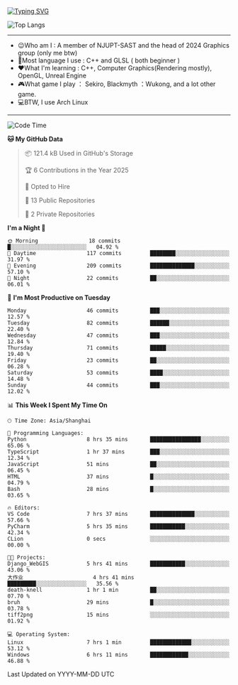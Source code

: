 <a href="https://git.io/typing-svg">
  <img src="https://readme-typing-svg.demolab.com?font=Fira+Code&pause=1000&random=false&width=435&separator=%3D&lines=std%3A%3Aprintln(%22Hello,+world!%22);" alt="Typing SVG" />
</a>

![Top Langs](https://github-readme-stats.vercel.app/api/top-langs/?username=FOTH0626&theme=transparent)

---

- 😉Who am I : A member of NJUPT-SAST and the head of 2024 Graphics group (only me btw)
- 📖Most language I use : C++ and GLSL ( both beginner )
- ❤What I'm learning : C++, Computer Graphics(Rendering mostly), OpenGL, Unreal Engine
- 🎮What game I play ： Sekiro, Blackmyth ：Wukong, and a lot other game.
- 💻BTW, I use Arch Linux
---
<!--START_SECTION:waka-->
![Code Time](http://img.shields.io/badge/Code%20Time-67%20hrs%2053%20mins-blue)

**🐱 My GitHub Data** 

> 📦 121.4 kB Used in GitHub's Storage 
 > 
> 🏆 6 Contributions in the Year 2025
 > 
> 💼 Opted to Hire
 > 
> 📜 13 Public Repositories 
 > 
> 🔑 2 Private Repositories 
 > 
**I'm a Night 🦉** 

```text
🌞 Morning                18 commits          █░░░░░░░░░░░░░░░░░░░░░░░░   04.92 % 
🌆 Daytime                117 commits         ████████░░░░░░░░░░░░░░░░░   31.97 % 
🌃 Evening                209 commits         ██████████████░░░░░░░░░░░   57.10 % 
🌙 Night                  22 commits          ██░░░░░░░░░░░░░░░░░░░░░░░   06.01 % 
```
📅 **I'm Most Productive on Tuesday** 

```text
Monday                   46 commits          ███░░░░░░░░░░░░░░░░░░░░░░   12.57 % 
Tuesday                  82 commits          ██████░░░░░░░░░░░░░░░░░░░   22.40 % 
Wednesday                47 commits          ███░░░░░░░░░░░░░░░░░░░░░░   12.84 % 
Thursday                 71 commits          █████░░░░░░░░░░░░░░░░░░░░   19.40 % 
Friday                   23 commits          ██░░░░░░░░░░░░░░░░░░░░░░░   06.28 % 
Saturday                 53 commits          ████░░░░░░░░░░░░░░░░░░░░░   14.48 % 
Sunday                   44 commits          ███░░░░░░░░░░░░░░░░░░░░░░   12.02 % 
```


📊 **This Week I Spent My Time On** 

```text
🕑︎ Time Zone: Asia/Shanghai

💬 Programming Languages: 
Python                   8 hrs 35 mins       ████████████████░░░░░░░░░   65.06 % 
TypeScript               1 hr 37 mins        ███░░░░░░░░░░░░░░░░░░░░░░   12.34 % 
JavaScript               51 mins             ██░░░░░░░░░░░░░░░░░░░░░░░   06.45 % 
HTML                     37 mins             █░░░░░░░░░░░░░░░░░░░░░░░░   04.79 % 
Bash                     28 mins             █░░░░░░░░░░░░░░░░░░░░░░░░   03.65 % 

🔥 Editors: 
VS Code                  7 hrs 37 mins       ██████████████░░░░░░░░░░░   57.66 % 
PyCharm                  5 hrs 35 mins       ███████████░░░░░░░░░░░░░░   42.34 % 
CLion                    0 secs              ░░░░░░░░░░░░░░░░░░░░░░░░░   00.00 % 

🐱‍💻 Projects: 
Django_WebGIS            5 hrs 41 mins       ███████████░░░░░░░░░░░░░░   43.06 % 
大作业                      4 hrs 41 mins       █████████░░░░░░░░░░░░░░░░   35.56 % 
death-knell              1 hr 1 min          ██░░░░░░░░░░░░░░░░░░░░░░░   07.70 % 
bruh                     29 mins             █░░░░░░░░░░░░░░░░░░░░░░░░   03.78 % 
tiff2png                 15 mins             ░░░░░░░░░░░░░░░░░░░░░░░░░   01.92 % 

💻 Operating System: 
Linux                    7 hrs 1 min         █████████████░░░░░░░░░░░░   53.12 % 
Windows                  6 hrs 11 mins       ████████████░░░░░░░░░░░░░   46.88 % 
```


 Last Updated on YYYY-MM-DD UTC
<!--END_SECTION:waka-->
